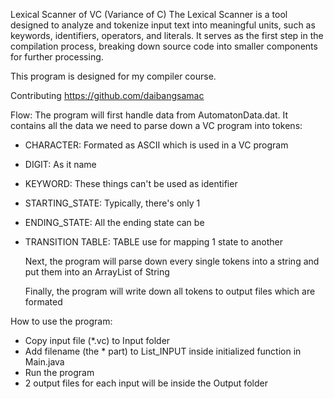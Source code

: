 Lexical Scanner of VC (Variance of C)
The Lexical Scanner is a tool designed to analyze and tokenize input text into meaningful units, such as keywords, identifiers, operators, and literals. It serves as the first step in the compilation process, breaking down source code into smaller components for further processing.

This program is designed for my compiler course.

Contributing
https://github.com/daibangsamac

Flow: The program will first handle data from AutomatonData.dat. It contains all the data we need to parse down a VC program into tokens:
+ CHARACTER: Formated as ASCII which is used in a VC program
+ DIGIT: As it name
+ KEYWORD: These things can't be used as identifier
+ STARTING_STATE: Typically, there's only 1
+ ENDING_STATE: All the ending state can be
+ TRANSITION TABLE: TABLE use for mapping 1 state to another

  Next, the program will parse down every single tokens into a string and put them into an ArrayList of String

  Finally, the program will write down all tokens to output files which are formated

How to use the program:
+ Copy input file (*.vc) to Input folder
+ Add filename (the * part) to List_INPUT inside initialized function in Main.java
+ Run the program
+ 2 output files for each input will be inside the Output folder
